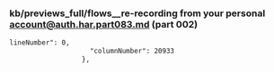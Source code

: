 ### kb/previews_full/flows__re-recording from your personal account@auth.har.part083.md (part 002)

```md
lineNumber": 0,
                    "columnNumber": 20933
                  },
```

```
